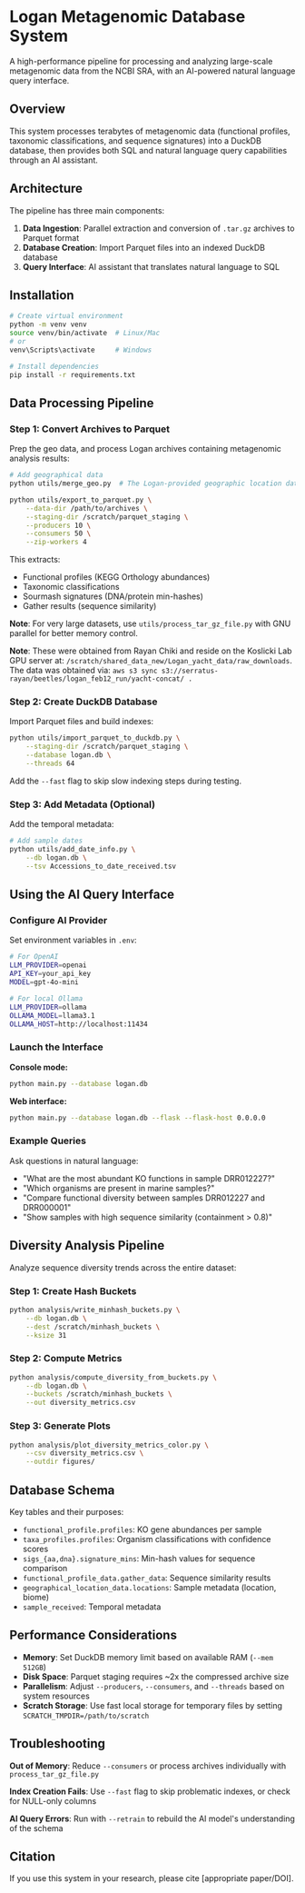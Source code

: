# Logan Metagenomic Database System

A high-performance pipeline for processing and analyzing large-scale metagenomic data from the NCBI SRA, with an AI-powered natural language query interface.

## Overview

This system processes terabytes of metagenomic data (functional profiles, taxonomic classifications, and sequence signatures) into a DuckDB database, then provides both SQL and natural language query capabilities through an AI assistant.

## Architecture

The pipeline has three main components:

1. **Data Ingestion**: Parallel extraction and conversion of `.tar.gz` archives to Parquet format
2. **Database Creation**: Import Parquet files into an indexed DuckDB database  
3. **Query Interface**: AI assistant that translates natural language to SQL

## Installation

```bash
# Create virtual environment
python -m venv venv
source venv/bin/activate  # Linux/Mac
# or
venv\Scripts\activate     # Windows

# Install dependencies
pip install -r requirements.txt
```

## Data Processing Pipeline

### Step 1: Convert Archives to Parquet

Prep the geo data, and process Logan archives containing metagenomic analysis results:

```bash
# Add geographical data
python utils/merge_geo.py  # The Logan-provided geographic location data doesn't use sample_ids, but we can connect them via Bio Sample using the SRA's own metadata

python utils/export_to_parquet.py \
    --data-dir /path/to/archives \
    --staging-dir /scratch/parquet_staging \
    --producers 10 \
    --consumers 50 \
    --zip-workers 4
```

This extracts:
- Functional profiles (KEGG Orthology abundances)
- Taxonomic classifications  
- Sourmash signatures (DNA/protein min-hashes)
- Gather results (sequence similarity)

**Note**: For very large datasets, use `utils/process_tar_gz_file.py` with GNU parallel for better memory control.

**Note**: These were obtained from Rayan Chiki and reside on the Koslicki Lab GPU server at: `/scratch/shared_data_new/Logan_yacht_data/raw_downloads`. The data was obtained via: `aws s3 sync s3://serratus-rayan/beetles/logan_feb12_run/yacht-concat/ .`

### Step 2: Create DuckDB Database

Import Parquet files and build indexes:

```bash
python utils/import_parquet_to_duckdb.py \
    --staging-dir /scratch/parquet_staging \
    --database logan.db \
    --threads 64
```

Add the `--fast` flag to skip slow indexing steps during testing.

### Step 3: Add Metadata (Optional)

Add the temporal metadata:

```bash
# Add sample dates
python utils/add_date_info.py \
    --db logan.db \
    --tsv Accessions_to_date_received.tsv
```

## Using the AI Query Interface

### Configure AI Provider

Set environment variables in `.env`:

```bash
# For OpenAI
LLM_PROVIDER=openai
API_KEY=your_api_key
MODEL=gpt-4o-mini

# For local Ollama
LLM_PROVIDER=ollama
OLLAMA_MODEL=llama3.1
OLLAMA_HOST=http://localhost:11434
```

### Launch the Interface

**Console mode:**
```bash
python main.py --database logan.db
```

**Web interface:**
```bash
python main.py --database logan.db --flask --flask-host 0.0.0.0
```

### Example Queries

Ask questions in natural language:

- "What are the most abundant KO functions in sample DRR012227?"
- "Which organisms are present in marine samples?"
- "Compare functional diversity between samples DRR012227 and DRR000001"
- "Show samples with high sequence similarity (containment > 0.8)"

## Diversity Analysis Pipeline

Analyze sequence diversity trends across the entire dataset:

### Step 1: Create Hash Buckets

```bash
python analysis/write_minhash_buckets.py \
    --db logan.db \
    --dest /scratch/minhash_buckets \
    --ksize 31
```

### Step 2: Compute Metrics

```bash
python analysis/compute_diversity_from_buckets.py \
    --db logan.db \
    --buckets /scratch/minhash_buckets \
    --out diversity_metrics.csv
```

### Step 3: Generate Plots

```bash
python analysis/plot_diversity_metrics_color.py \
    --csv diversity_metrics.csv \
    --outdir figures/
```

## Database Schema

Key tables and their purposes:

- `functional_profile.profiles`: KO gene abundances per sample
- `taxa_profiles.profiles`: Organism classifications with confidence scores
- `sigs_{aa,dna}.signature_mins`: Min-hash values for sequence comparison
- `functional_profile_data.gather_data`: Sequence similarity results
- `geographical_location_data.locations`: Sample metadata (location, biome)
- `sample_received`: Temporal metadata

## Performance Considerations

- **Memory**: Set DuckDB memory limit based on available RAM (`--mem 512GB`)
- **Disk Space**: Parquet staging requires ~2x the compressed archive size
- **Parallelism**: Adjust `--producers`, `--consumers`, and `--threads` based on system resources
- **Scratch Storage**: Use fast local storage for temporary files by setting `SCRATCH_TMPDIR=/path/to/scratch`

## Troubleshooting

**Out of Memory**: Reduce `--consumers` or process archives individually with `process_tar_gz_file.py`

**Index Creation Fails**: Use `--fast` flag to skip problematic indexes, or check for NULL-only columns

**AI Query Errors**: Run with `--retrain` to rebuild the AI model's understanding of the schema

## Citation

If you use this system in your research, please cite [appropriate paper/DOI].


